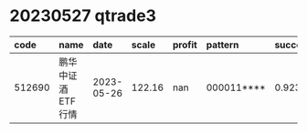 
# 20230527 qtrade3
 | code | name | date | scale | profit | pattern | success_rate | success_cnt | fund_cnt | 
 | :----- | :----- | :----- | :----- | :----- | :----- | :----- | :----- | :----- | 
 | 512690 | 鹏华中证酒ETF行情 | 2023-05-26 | 122.16 | nan | 000011**** | 0.9230769230769231 | 12 | 13 | 
